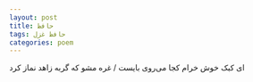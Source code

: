 ```yaml
---
layout: post
title: حافظ
tags: حافظ غزل
categories: poem
---
```


ای کبک خوش خرام کجا می‌روی بایست / غره مشو که گربه زاهد نماز کرد